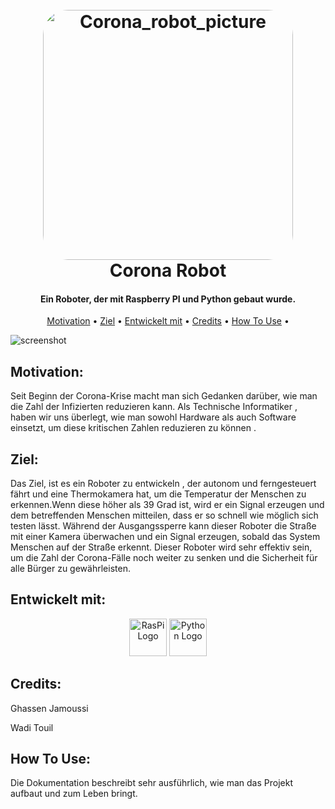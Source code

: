 
<h1 align="center">
  <br>
  <img src="https://ghassenjamoussi99.github.io/img/projects/Corona_Robot.png" alt="Corona_robot_picture" width="400" style=" 
  border-radius: 10%;">
  <br>
  Corona Robot
  <br>
</h1>

<h4 align="center">Ein Roboter, der mit Raspberry PI und Python gebaut wurde.</h4>

<p align="center">
  <a href="#Motivation">Motivation</a> •
  <a href="#Ziel">Ziel</a> •
  <a href="#Entwickelt mit">Entwickelt mit</a> •
  <a href="#Credits">Credits</a> •
  <a href="#HowToUse">How To Use</a> •
</p>

![screenshot](https://github.com/GhassenJamoussi99/Corona_Robot/blob/main/.github/assets/corona_robot.gif?raw=true)

## Motivation:
Seit Beginn der Corona-Krise macht man sich Gedanken darüber, wie man die Zahl der Infizierten reduzieren kann. Als Technische Informatiker , haben wir uns überlegt, wie man sowohl Hardware als auch Software einsetzt, um diese kritischen Zahlen reduzieren zu können .

## Ziel:
Das Ziel, ist es ein Roboter zu entwickeln , der autonom und ferngesteuert fährt und eine Thermokamera hat, um die Temperatur der Menschen zu erkennen.Wenn diese höher als 39 Grad ist, wird er ein Signal erzeugen und dem betreffenden Menschen mitteilen, dass er so schnell wie möglich sich testen lässt. Während der Ausgangssperre kann dieser Roboter die Straße mit einer Kamera überwachen und ein Signal erzeugen, sobald das System Menschen auf der Straße erkennt. Dieser Roboter wird sehr effektiv sein, um die Zahl der Corona-Fälle noch weiter zu senken und die Sicherheit für alle Bürger zu gewährleisten.

## Entwickelt mit:
<div align="center">
  <a href="https://www.raspberrypi.com/" target="blank"><img src="https://upload.wikimedia.org/wikipedia/de/thumb/c/cb/Raspberry_Pi_Logo.svg/712px-Raspberry_Pi_Logo.svg.png?20120729132916" width="60" alt="RasPi Logo" /></a>
  <a href="https://www.python.org/" target="blank"><img src="https://upload.wikimedia.org/wikipedia/commons/thumb/c/c3/Python-logo-notext.svg/800px-Python-logo-notext.svg.png" width="60" alt="Python Logo" /></a>

</div>

## Credits:

 Ghassen Jamoussi

 Wadi Touil

## How To Use:
Die Dokumentation beschreibt sehr ausführlich, wie man das Projekt aufbaut und zum Leben bringt.
